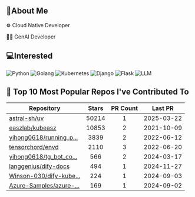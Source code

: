 ## 💫About Me 
☸️ Cloud Native Developer

👨‍💻‍ GenAI Developer

## 💻Interested
![Python](https://img.shields.io/badge/python-3670A0?style=for-the-badge&logo=python&logoColor=ffdd54) 
![Golang](https://img.shields.io/badge/golang-00ADD8?&style=for-the-badge&logo=go&logoColor=white)
![Kubernetes](https://img.shields.io/badge/Kubernetes-326CE5?style=for-the-badge&logo=Kubernetes&logoColor=white)
![Django](https://img.shields.io/badge/django-%23092E20.svg?style=for-the-badge&logo=django&logoColor=white) 
![Flask](https://img.shields.io/badge/Flask-000000?style=for-the-badge&logo=Flask&logoColor=white) 
![LLM](https://img.shields.io/badge/LLM-%23412991.svg?style=for-the-badge&logo=openai&logoColor=white)

## 🌟 Top 10 Most Popular Repos I've Contributed To

| Repository | Stars | PR Count | Last PR |
|-----|:---:|:---:|:---:|
| [astral-sh/uv](https://github.com/astral-sh/uv) | 50214 | 1 | 2025-03-22 |
| [easzlab/kubeasz](https://github.com/easzlab/kubeasz) | 10853 | 2 | 2021-10-09 |
| [yihong0618/running_p...](https://github.com/yihong0618/running_page) | 3839 | 2 | 2022-06-12 |
| [tensorchord/envd](https://github.com/tensorchord/envd) | 2110 | 3 | 2022-06-20 |
| [yihong0618/tg_bot_co...](https://github.com/yihong0618/tg_bot_collections) | 566 | 2 | 2024-03-17 |
| [langgenius/dify-docs](https://github.com/langgenius/dify-docs) | 494 | 1 | 2024-11-27 |
| [Winson-030/dify-kube...](https://github.com/Winson-030/dify-kubernetes) | 224 | 1 | 2024-09-03 |
| [Azure-Samples/azure-...](https://github.com/Azure-Samples/azure-video-indexer-samples) | 169 | 1 | 2024-09-02 |

